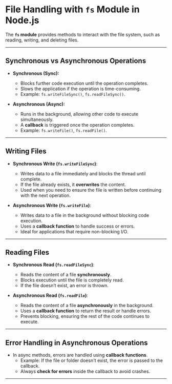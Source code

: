 # File Handling with `fs` Module in Node.js

The **`fs` module** provides methods to interact with the file system, such as reading, writing, and deleting files.

---

## Synchronous vs Asynchronous Operations

- **Synchronous (Sync):**  
  - Blocks further code execution until the operation completes.  
  - Slows the application if the operation is time-consuming.  
  - Example: `fs.writeFileSync()`, `fs.readFileSync()`.

- **Asynchronous (Async):**  
  - Runs in the background, allowing other code to execute simultaneously.  
  - A **callback** is triggered once the operation completes.  
  - Example: `fs.writeFile()`, `fs.readFile()`.

---

## Writing Files

- **Synchronous Write (`fs.writeFileSync`)**:  
  - Writes data to a file immediately and blocks the thread until complete.  
  - If the file already exists, it **overwrites** the content.  
  - Used when you need to ensure the file is written before continuing with the next operation.

- **Asynchronous Write (`fs.writeFile`)**:  
  - Writes data to a file in the background without blocking code execution.  
  - Uses a **callback function** to handle success or errors.  
  - Ideal for applications that require non-blocking I/O.

---

## Reading Files

- **Synchronous Read (`fs.readFileSync`)**:  
  - Reads the content of a file **synchronously**.  
  - Blocks execution until the file is completely read.  
  - If the file doesn’t exist, an error is thrown.

- **Asynchronous Read (`fs.readFile`)**:  
  - Reads the content of a file **asynchronously** in the background.  
  - Uses a **callback function** to return the result or handle errors.  
  - Prevents blocking, ensuring the rest of the code continues to execute.

---

## Error Handling in Asynchronous Operations

- In async methods, errors are handled using **callback functions**.  
  - Example: If the file or folder doesn't exist, the error is passed to the callback.  
  - Always **check for errors** inside the callback to avoid crashes.

---

